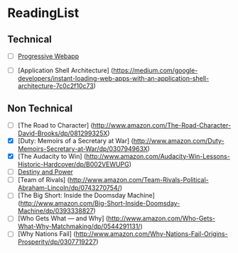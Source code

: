 # ReadingList

## Technical

* [ ] [Progressive Webapp](https://infrequently.org/2015/06/progressive-apps-escaping-tabs-without-losing-our-soul/)
* [ ] [Application Shell Architecture] (https://medium.com/google-developers/instant-loading-web-apps-with-an-application-shell-architecture-7c0c2f10c73)


## Non Technical
* [ ] [The Road to Character] (http://www.amazon.com/The-Road-Character-David-Brooks/dp/081299325X)
* [X] [Duty: Memoirs of a Secretary at War] (http://www.amazon.com/Duty-Memoirs-Secretary-at-War/dp/030794963X)
* [X] [The Audacity to Win] (http://www.amazon.com/Audacity-Win-Lessons-Historic-Hardcover/dp/B002VEWUPG)
* [ ] [Destiny and Power](http://www.amazon.com/Destiny-Power-American-Odyssey-Herbert/dp/1400067650)
* [ ] [Team of Rivals] (http://www.amazon.com/Team-Rivals-Political-Abraham-Lincoln/dp/0743270754/)
* [ ] [The Big Short: Inside the Doomsday Machine] (http://www.amazon.com/Big-Short-Inside-Doomsday-Machine/dp/0393338827)
* [ ] [Who Gets What — and Why] (http://www.amazon.com/Who-Gets-What-Why-Matchmaking/dp/0544291131/)
* [ ] [Why Nations Fail] (http://www.amazon.com/Why-Nations-Fail-Origins-Prosperity/dp/0307719227)
